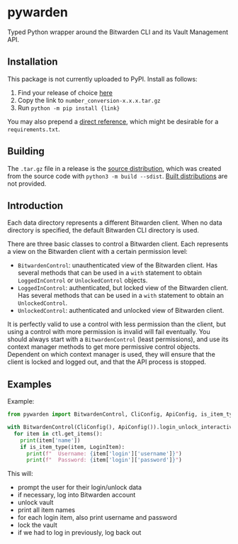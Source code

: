 # pywarden
Typed Python wrapper around the Bitwarden CLI and its Vault Management API.

## Installation
This package is not currently uploaded to PyPI. Install as follows:

1. Find your release of choice [here](https://github.com/pschlo/pywarden/releases)
2. Copy the link to `number_conversion-x.x.x.tar.gz`
3. Run `python -m pip install {link}`

You may also prepend a [direct reference](https://peps.python.org/pep-0440/#direct-references), which might be desirable for a `requirements.txt`.


## Building
The `.tar.gz` file in a release is the [source distribution](https://packaging.python.org/en/latest/glossary/#term-Source-Distribution-or-sdist), which was created from the source code with `python3 -m build --sdist`. [Built distributions](https://packaging.python.org/en/latest/glossary/#term-Built-Distribution)
are not provided.



## Introduction

Each data directory represents a different Bitwarden client. When no data directory is specified, the default Bitwarden CLI directory is used.

There are three basic classes to control a Bitwarden client. Each represents a view on the Bitwarden client with a certain permission level:

* `BitwardenControl`: unauthenticated view of the Bitwarden client. Has several methods that can be used in a `with` statement to obtain `LoggedInControl` or `UnlockedControl` objects.
* `LoggedInControl`: authenticated, but locked view of the Bitwarden client. Has several methods that can be used in a `with` statement to obtain an `UnlockedControl`.
* `UnlockedControl`: authenticated and unlocked view of Bitwarden client.

It is perfectly valid to use a control with less permission than the client, but using a control with more permission is invalid will fail eventually. You should always start with a `BitwardenControl` (least permissions), and use its context manager methods to get more permissive control objects. Dependent on which context manager is used, they will ensure that the client is locked and logged out, and that the API process is stopped.


## Examples

Example:

```python
from pywarden import BitwardenControl, CliConfig, ApiConfig, is_item_type, LoginItem

with BitwardenControl(CliConfig(), ApiConfig()).login_unlock_interactive() as ctl:
  for item in ctl.get_items():
    print(item['name'])
    if is_item_type(item, LoginItem):
      print(f"  Username: {item['login']['username']}")
      print(f"  Password: {item['login']['password']}")
```

This will:

* prompt the user for their login/unlock data
* if necessary, log into Bitwarden account
* unlock vault
* print all item names
* for each login item, also print username and password
* lock the vault
* if we had to log in previously, log back out
